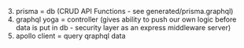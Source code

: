 3. prisma = db (CRUD API Functions - see generated/prisma.graphql)
4. graphql yoga = controller (gives ability to push our own logic before data is put in db - security layer as an express middleware server)
5. apollo client = query qraphql data
